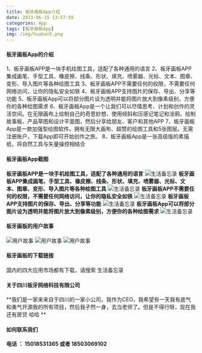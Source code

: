 ```yaml
---
title: 板牙画板App介绍
date: 2021-06-15 13:57:59
categories: App
tags: [板牙画板App]
img: /img/huaban5.png
---
```


#### 板牙画板App的介绍

1、板牙画板APP是一块手机绘图工具，适配了各种通用的语言
2、板牙画板APP集成画笔、手型工具、橡皮擦、线条、形状、填充、喷雾器、光标、文本、图章、变形、导入图片等各种绘图工具
3、板牙画板APP不需要任何的权限，不需要任何网络访问，让你的隐私安全如铁
4、板牙画板APP支持图片的保存、导出、分享等功能
5、板牙画板App可以将部分图片设为透明并能将图片放大到像素级别，方便你的各种绘图需求
6、板牙画板App是一个让我们可以尽情思考、计划和创作的灵活空间。在无限画布上绘制自己的奇思妙想、使用倾斜和压感记笔记和涂鸦、绘制故事板、产品草图和设计平面图，然后分享给朋友、客户和其他APP
7、板牙画板App是一款加强型绘图软件。拥有无限大画布、超赞的绘图工具和5张图层。无需注册账户，下载App即可开始创作之旅。
8、板牙画板App是一张高级版的素描纸，将自然工具与矢量操控相结合

#### 板牙画板App截图 
**板牙画板APP是一块手机绘图工具，适配了各种通用的语言**
![生活备忘录](/img/huaban1.png)
**板牙画板APP集成画笔、手型工具、橡皮擦、线条、形状、填充、喷雾器、光标、文本、图章、变形、导入图片等各种绘图工具**
![生活备忘录](/img/huaban2.png)
**板牙画板APP不需要任何的权限，不需要任何网络访问，让你的隐私安全如铁**
![生活备忘录](/img/huaban3.png)
**板牙画板APP支持图片的保存、导出、分享等功能**
![生活备忘录](/img/huaban4.png)
**板牙画板App可以将部分图片设为透明并能将图片放大到像素级别，方便你的各种绘图需求**
![生活备忘录](/img/huaban5.png)



#### 板牙画板的用户故事

![用户故事](/img/leduser1.png)
![用户故事](/img/leduser2.png)
![用户故事](/img/leduser3.png)

#### 板牙画板的下载链接
国内的四大应用市场都有下载，请搜索 生活备忘录 


#### 关于四川板牙网络科技有限公司

**我们是一家来来自于四川的一家小公司，我作为CEO，我希望有一天我有底气和勇气开源我的所有项目，然后我孑然一身，去当老师了。但是不得行呀，现在我还有房贷 哈哈 **

#### 如何联系我们
**电话 ： 15018531365  或者 18503069102**
